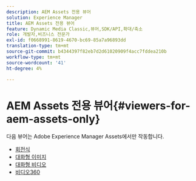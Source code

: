 ```yaml
---
description: AEM Assets 전용 뷰어
solution: Experience Manager
title: AEM Assets 전용 뷰어
feature: Dynamic Media Classic,뷰어,SDK/API,확대/축소
role: 개발자,비즈니스 전문가
exl-id: f0668991-8619-4670-bc69-85a7a96893dd
translation-type: tm+mt
source-git-commit: b4344397f82eb7d2d61020909f4acc7fddea210b
workflow-type: tm+mt
source-wordcount: '41'
ht-degree: 4%

---
```


# AEM Assets 전용 뷰어{#viewers-for-aem-assets-only}

다음 뷰어는 Adobe Experience Manager Assets에서만 작동합니다.

* [회전식](c-html5-aem-carousel/c-html5-aem-carousel.md)
* [대화형 이미지](c-html5-aem-interactive-images/c-html5-aem-interactive-images.md)
* [대화형 비디오](c-html5-aem-int-video/c-html5-aem-int-video.md)
* [비디오360](c-html5-aem-video360/c-html5-aem-video360.md)

